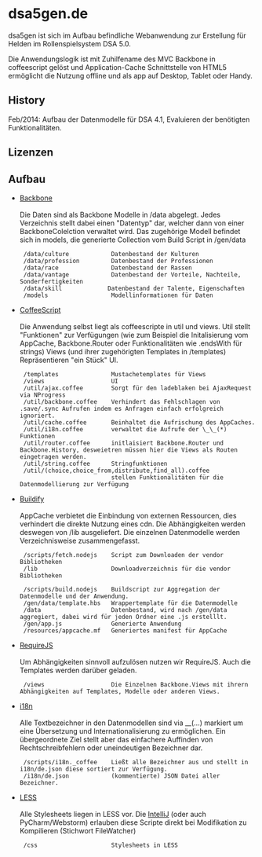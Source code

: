 dsa5gen.de
==========

dsa5gen ist sich im Aufbau befindliche Webanwendung zur Erstellung für Helden im Rollenspielsystem DSA 5.0.

Die Anwendungslogik ist mit Zuhilfename des MVC Backbone in coffeescript gelöst
 und Application-Cache Schnittstelle von HTML5 ermöglicht die Nutzung offline und als app auf Desktop, Tablet oder Handy.

History
-------

Feb/2014: Aufbau der Datenmodelle für DSA 4.1, Evaluieren der benötigten Funktionalitäten.

Lizenzen
--------

Aufbau
------
 * [Backbone](http://backbonejs.org/) <br /><br />
   Die Daten sind als Backbone Modelle in /data abgelegt.
   Jedes Verzeichnis stellt dabei einen "Datentyp" dar, welcher dann von einer BackboneColelction verwaltet wird.
   Das zugehörige Modell befindet sich in models, die generierte Collection vom Build Script in /gen/data

        /data/culture            Datenbestand der Kulturen
        /data/profession         Datenbestand der Professionen
        /data/race               Datenbestand der Rassen
        /data/vantage            Datenbestand der Vorteile, Nachteile, Sonderfertigkeiten
        /data/skill             Datenbestand der Talente, Eigenschaften
        /models                  Modellinformationen für Daten

 * [CoffeeScript](http://coffeescript.org/) <br /><br />
   Die Anwendung selbst liegt als coffeescripte in util und views.
   Util stellt "Funktionen" zur Verfügungen (wie zum Beispiel die Initalisierung vom AppCache, Backbone.Router oder
   Funktionalitäten wie .endsWith für strings)
   Views (und ihrer zugehörigten Templates in /templates) Repräsentieren "ein Stück" UI.

        /templates               Mustachetemplates für Views
        /views                   UI
        /util/ajax.coffee        Sorgt für den ladeblaken bei AjaxRequest via NProgress
        /util/backbone.coffee    Verhindert das Fehlschlagen von .save/.sync Aufrufen indem es Anfragen einfach erfolgreich ignoriert.
        /util/cache.coffee       Beinhaltet die Aufrischung des AppCaches.
        /util/i18n.coffee        verwaltet die Aufrufe der \_\_(*) Funktionen
        /util/router.coffee      initlaisiert Backbone.Router und Backbone.History, desweietren müssen hier die Views als Routen eingetragen werden.
        /util/string.coffee      Stringfunktionen
        /util/(choice,choice_from,distribute,find_all).coffee
                                 stellen Funktionalitäten für die Datenmodellierung zur Verfügung

 * [Buildify](https://github.com/powmedia/buildify) <br /><br />
   AppCache verbietet die Einbindung von externen Ressourcen, dies verhindert die direkte Nutzung eines cdn.
   Die Abhängigkeiten werden deswegen von /lib ausgeliefert.
   Die einzelnen Datenmodelle werden Verzeichnisweise zusammengefasst.

        /scripts/fetch.nodejs    Script zum Downloaden der vendor Bibliotheken
        /lib                     Downloadverzeichnis für die vendor Bibliotheken

        /scripts/build.nodejs    Buildscript zur Aggregation der Datenmodelle und der Anwendung.
        /gen/data/template.hbs   Wrappertemplate für die Datenmodelle
        /data                    Datenbestand, wird nach /gen/data aggregiert, dabei wird für jeden Ordner eine .js erstelllt.
        /gen/app.js              Generierte Anwendung
        /resources/appcache.mf   Generiertes manifest für AppCache

 * [RequireJS](http://requirejs.org/) <br /><br />
   Um Abhängigkeiten sinnvoll aufzulösen nutzen wir RequireJS. Auch die Templates werden darüber geladen.

        /views                   Die Einzelnen Backbone.Views mit ihrern Abhängigkeiten auf Templates, Modelle oder anderen Views.

 * [i18n](http://de.wikipedia.org/wiki/Internationalisierung\_\(Softwareentwicklung\)) <br /><br />
   Alle Textbezeichner in den Datenmodellen sind via \_\_(...) markiert um eine Übersetzung und Internationalisierung
   zu ermöglichen. Ein übergeordnete Ziel stellt aber das einfachere Auffinden von Rechtschreibfehlern oder uneindeutigen
   Bezeichner dar.

        /scripts/i18n._coffee    Ließt alle Bezeichner aus und stellt in i18n/de.json diese sortiert zur Verfügung.
        /i18n/de.json            (kommentierte) JSON Datei aller Bezeichner.

 * [LESS](http://lesscss.org) <br /><br />
   Alle Stylesheets liegen in LESS vor.
   Die [IntelliJ](http://www.jetbrains.com/idea/) (oder auch PyCharm/Webstorm) erlauben diese Scripte direkt bei Modifikation zu Kompilieren (Stichwort FileWatcher)

        /css                     Stylesheets in LESS







